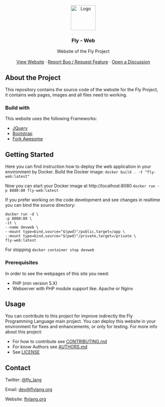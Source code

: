 <!-- PROJECT LOGO -->
<br />
<p align="center">
  <a href="https://github.com/fly-lang/web">
    <img src="https://github.com/fly-lang/web/blob/main/img/fly_logo_w300.png" alt="Logo" width="80" height="80">
  </a>

  <h3 align="center">Fly - Web</h3>

  <p align="center">
    Website of the Fly Project
    <br />
    <br />
    <a href="https://flylang.org">View Website</a>
    ·
    <a href="https://github.com/fly-lang/web/issues">Report Bug / Request Feature</a>
    ·
    <a href="https://github.com/fly-lang/web/discussions">Open a Discussion</a>
  </p>
</p>

## About the Project
This repository contains the source code of the website for the Fly Project, it contains web pages, images and all files need to working.

### Build with
This website uses the following Frameworks:
- [JQuery](https://jquery.com/)
- [Bootstrap](https://getbootstrap.com/)
- [Fork Awesome](https://forkaweso.me/)

## Getting Started
Here you can find instruction how to deploy the web application in your environment by Docker.
Build the Docker image:
`docker build . -t "fly-web:latest"`

Now you can start your Docker image at http://localhost:8080
`docker run -p 8080:80 fly-web:latest`

If you prefer working on the code development and see changes in realtime you can bind the source directory:
```
docker run -d \
-p 8080:80 \
-it \
--name devweb \
--mount type=bind,source="$(pwd)"/public,target=/app \
--mount type=bind,source="$(pwd)"/private,target=/private \
fly-web:latest
```

For stopping
`docker container stop devweb`

### Prerequisites
In order to see the webpages of this site you need:
 - PHP (min version 5.X)
 - Webserver with PHP module support like: Apache or Nginx

## Usage
You can contribute to this project for improve indirectly the Fly Programming Language main project.
You can deploy this website in your environment for fixes and enhancements, or only for testing.
For more info about this project:
 - For how to contribute see [CONTRIBUTING.md](CONTRIBUTING.md)
 - For know Authors see [AUTHORS.md](AUTHORS.md)
 - See [LICENSE](LICENSE)
 
 ## Contact
Twitter: [@fly_lang](https://twitter.com/fly_lang)
 
Email: [dev@flylang.org](mailto:dev@flylang.org)

Website: [flylang.org](https://flylang.org)
 
